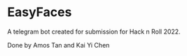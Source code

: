# EasyFaces
A telegram bot created for submission for Hack n Roll 2022.

Done by Amos Tan and Kai Yi Chen
